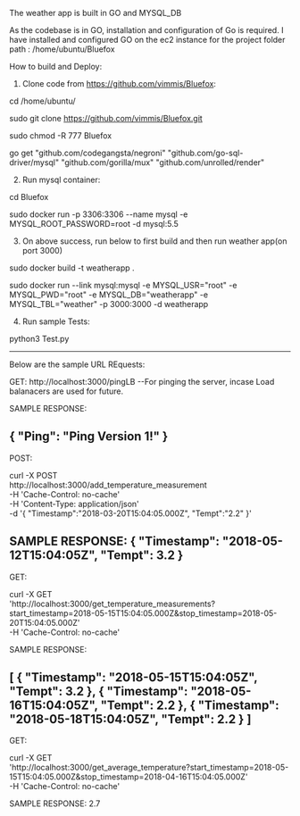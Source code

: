 The weather app is built in GO and MYSQL_DB

As the codebase is in GO, installation and configuration of Go is required. 
I have installed and configured GO on the ec2 instance for the project folder path : /home/ubuntu/Bluefox

How to build and Deploy:

1. Clone code from https://github.com/vimmis/Bluefox:

cd /home/ubuntu/

sudo git clone https://github.com/vimmis/Bluefox.git

sudo chmod -R 777 Bluefox

go get "github.com/codegangsta/negroni"  "github.com/go-sql-driver/mysql" "github.com/gorilla/mux" "github.com/unrolled/render" 

2. Run mysql container:

cd Bluefox

sudo docker run -p 3306:3306 --name mysql -e MYSQL_ROOT_PASSWORD=root -d mysql:5.5

3. On above success, run below to first build and then run weather app(on port 3000)

sudo docker build -t weatherapp .

sudo docker run --link mysql:mysql -e  MYSQL_USR="root" -e  MYSQL_PWD="root" -e  MYSQL_DB="weatherapp" -e  MYSQL_TBL="weather" -p 3000:3000 -d weatherapp

4. Run sample Tests:

python3 Test.py

------------------------------

Below are the sample URL REquests:

 GET: 
 http://localhost:3000/pingLB  --For pinging the server, incase Load balanacers are used for future.
 
SAMPLE RESPONSE:
 
{
    "Ping": "Ping Version 1!"
}
------------------------------------------------

POST:

curl -X POST \
  http://localhost:3000/add_temperature_measurement \
  -H 'Cache-Control: no-cache' \
  -H 'Content-Type: application/json' \
  -d '{
	"Timestamp":"2018-03-20T15:04:05.000Z",
	"Tempt":"2.2"
}'

SAMPLE RESPONSE:
{
    "Timestamp": "2018-05-12T15:04:05Z",
    "Tempt": 3.2
}
------------------------------------------------

GET:

curl -X GET \
  'http://localhost:3000/get_temperature_measurements?start_timestamp=2018-05-15T15:04:05.000Z&stop_timestamp=2018-05-20T15:04:05.000Z' \
  -H 'Cache-Control: no-cache' 
  
SAMPLE RESPONSE:

[
    {
        "Timestamp": "2018-05-15T15:04:05Z",
        "Tempt": 3.2
    },
    {
        "Timestamp": "2018-05-16T15:04:05Z",
        "Tempt": 2.2
    },
    {
        "Timestamp": "2018-05-18T15:04:05Z",
        "Tempt": 2.2
    }
]
-------------------------------------------------

GET:

curl -X GET \
  'http://localhost:3000/get_average_temperature?start_timestamp=2018-05-15T15:04:05.000Z&stop_timestamp=2018-04-16T15:04:05.000Z' \
  -H 'Cache-Control: no-cache'
  
SAMPLE RESPONSE:
2.7